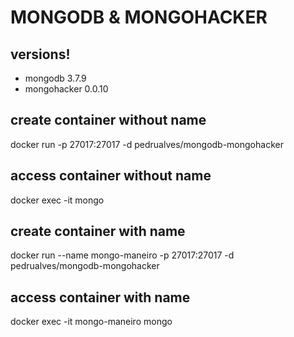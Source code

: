 # MONGODB & MONGOHACKER

## versions!
* mongodb 3.7.9
* mongohacker 0.0.10

## create container without name
docker run -p 27017:27017 -d pedrualves/mongodb-mongohacker

## access container without name
docker exec -it <id or custom name> mongo

## create container with name
docker run --name mongo-maneiro -p 27017:27017 -d pedrualves/mongodb-mongohacker

## access container with name
docker exec -it mongo-maneiro mongo
